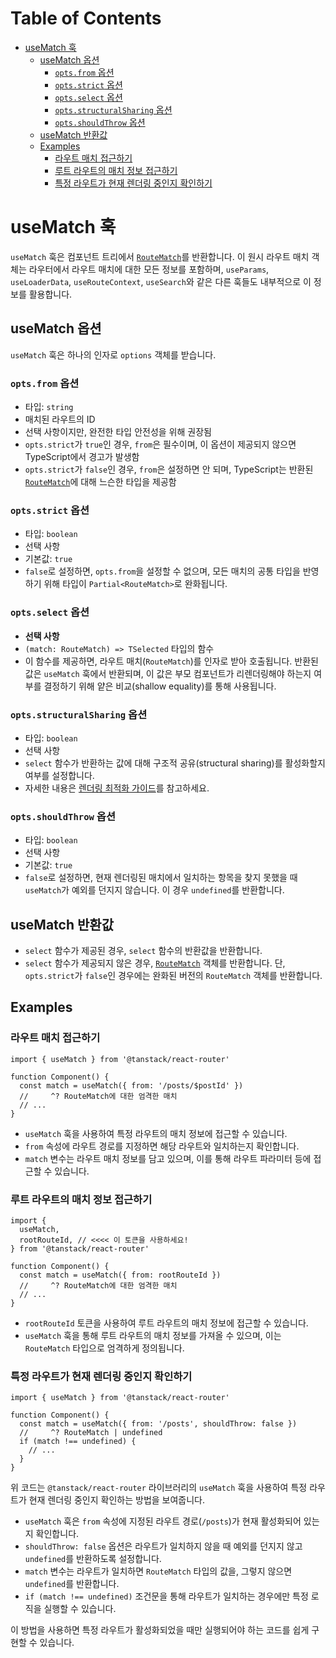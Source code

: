 # Table of Contents

- [useMatch 훅](#usematch-훅)
  - [useMatch 옵션](#usematch-옵션)
    - [`opts.from` 옵션](#optsfrom-옵션)
    - [`opts.strict` 옵션](#optsstrict-옵션)
    - [`opts.select` 옵션](#optsselect-옵션)
    - [`opts.structuralSharing` 옵션](#optsstructuralsharing-옵션)
    - [`opts.shouldThrow` 옵션](#optsshouldthrow-옵션)
  - [useMatch 반환값](#usematch-반환값)
  - [Examples](#examples)
    - [라우트 매치 접근하기](#라우트-매치-접근하기)
    - [루트 라우트의 매치 정보 접근하기](#루트-라우트의-매치-정보-접근하기)
    - [특정 라우트가 현재 렌더링 중인지 확인하기](#특정-라우트가-현재-렌더링-중인지-확인하기)

# useMatch 훅

`useMatch` 훅은 컴포넌트 트리에서 [`RouteMatch`](./RouteMatchType.md)를 반환합니다. 이 원시 라우트 매치 객체는 라우터에서 라우트 매치에 대한 모든 정보를 포함하며, `useParams`, `useLoaderData`, `useRouteContext`, `useSearch`와 같은 다른 훅들도 내부적으로 이 정보를 활용합니다.


## useMatch 옵션

`useMatch` 훅은 하나의 인자로 `options` 객체를 받습니다.


### `opts.from` 옵션

- 타입: `string`
- 매치된 라우트의 ID
- 선택 사항이지만, 완전한 타입 안전성을 위해 권장됨
- `opts.strict`가 `true`인 경우, `from`은 필수이며, 이 옵션이 제공되지 않으면 TypeScript에서 경고가 발생함
- `opts.strict`가 `false`인 경우, `from`은 설정하면 안 되며, TypeScript는 반환된 [`RouteMatch`](./RouteMatchType.md)에 대해 느슨한 타입을 제공함


### `opts.strict` 옵션

- 타입: `boolean`
- 선택 사항
- 기본값: `true`
- `false`로 설정하면, `opts.from`을 설정할 수 없으며, 모든 매치의 공통 타입을 반영하기 위해 타입이 `Partial<RouteMatch>`로 완화됩니다.


### `opts.select` 옵션

- **선택 사항**
- `(match: RouteMatch) => TSelected` 타입의 함수
- 이 함수를 제공하면, 라우트 매치(`RouteMatch`)를 인자로 받아 호출됩니다. 반환된 값은 `useMatch` 훅에서 반환되며, 이 값은 부모 컴포넌트가 리렌더링해야 하는지 여부를 결정하기 위해 얕은 비교(shallow equality)를 통해 사용됩니다.


### `opts.structuralSharing` 옵션

- 타입: `boolean`
- 선택 사항
- `select` 함수가 반환하는 값에 대해 구조적 공유(structural sharing)를 활성화할지 여부를 설정합니다.
- 자세한 내용은 [렌더링 최적화 가이드](../../guide/render-optimizations.md)를 참고하세요.


### `opts.shouldThrow` 옵션

- 타입: `boolean`
- 선택 사항
- 기본값: `true`
- `false`로 설정하면, 현재 렌더링된 매치에서 일치하는 항목을 찾지 못했을 때 `useMatch`가 예외를 던지지 않습니다. 이 경우 `undefined`를 반환합니다.


## useMatch 반환값

- `select` 함수가 제공된 경우, `select` 함수의 반환값을 반환합니다.
- `select` 함수가 제공되지 않은 경우, [`RouteMatch`](./RouteMatchType.md) 객체를 반환합니다. 단, `opts.strict`가 `false`인 경우에는 완화된 버전의 `RouteMatch` 객체를 반환합니다.


## Examples





### 라우트 매치 접근하기

```tsx
import { useMatch } from '@tanstack/react-router'

function Component() {
  const match = useMatch({ from: '/posts/$postId' })
  //     ^? RouteMatch에 대한 엄격한 매치
  // ...
}
```

- `useMatch` 훅을 사용하여 특정 라우트의 매치 정보에 접근할 수 있습니다.
- `from` 속성에 라우트 경로를 지정하면 해당 라우트와 일치하는지 확인합니다.
- `match` 변수는 라우트 매치 정보를 담고 있으며, 이를 통해 라우트 파라미터 등에 접근할 수 있습니다.


### 루트 라우트의 매치 정보 접근하기

```tsx
import {
  useMatch,
  rootRouteId, // <<<< 이 토큰을 사용하세요!
} from '@tanstack/react-router'

function Component() {
  const match = useMatch({ from: rootRouteId })
  //     ^? RouteMatch에 대한 엄격한 매치
  // ...
}
```

- `rootRouteId` 토큰을 사용하여 루트 라우트의 매치 정보에 접근할 수 있습니다.
- `useMatch` 훅을 통해 루트 라우트의 매치 정보를 가져올 수 있으며, 이는 `RouteMatch` 타입으로 엄격하게 정의됩니다.


### 특정 라우트가 현재 렌더링 중인지 확인하기

```tsx
import { useMatch } from '@tanstack/react-router'

function Component() {
  const match = useMatch({ from: '/posts', shouldThrow: false })
  //     ^? RouteMatch | undefined
  if (match !== undefined) {
    // ...
  }
}
```

위 코드는 `@tanstack/react-router` 라이브러리의 `useMatch` 훅을 사용하여 특정 라우트가 현재 렌더링 중인지 확인하는 방법을 보여줍니다. 

- `useMatch` 훅은 `from` 속성에 지정된 라우트 경로(`/posts`)가 현재 활성화되어 있는지 확인합니다.
- `shouldThrow: false` 옵션은 라우트가 일치하지 않을 때 예외를 던지지 않고 `undefined`를 반환하도록 설정합니다.
- `match` 변수는 라우트가 일치하면 `RouteMatch` 타입의 값을, 그렇지 않으면 `undefined`를 반환합니다.
- `if (match !== undefined)` 조건문을 통해 라우트가 일치하는 경우에만 특정 로직을 실행할 수 있습니다.

이 방법을 사용하면 특정 라우트가 활성화되었을 때만 실행되어야 하는 코드를 쉽게 구현할 수 있습니다.


